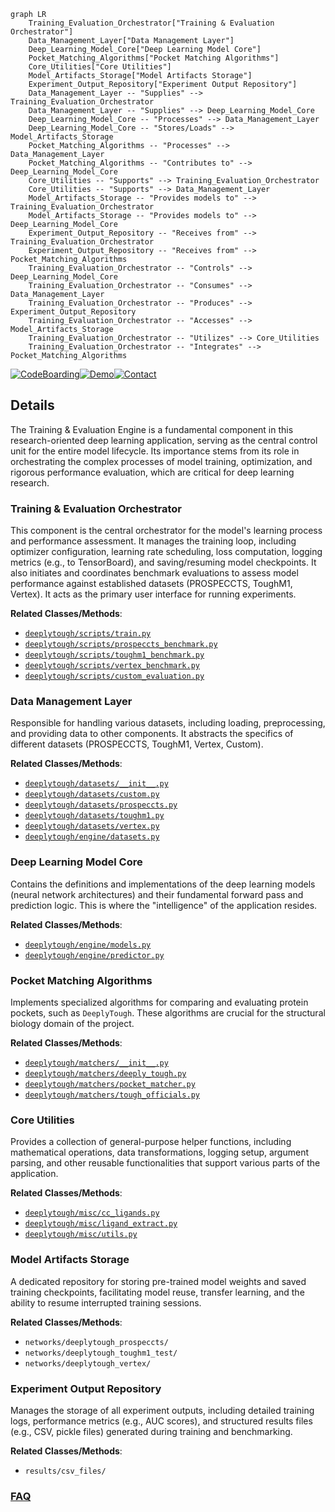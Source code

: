 ```mermaid
graph LR
    Training_Evaluation_Orchestrator["Training & Evaluation Orchestrator"]
    Data_Management_Layer["Data Management Layer"]
    Deep_Learning_Model_Core["Deep Learning Model Core"]
    Pocket_Matching_Algorithms["Pocket Matching Algorithms"]
    Core_Utilities["Core Utilities"]
    Model_Artifacts_Storage["Model Artifacts Storage"]
    Experiment_Output_Repository["Experiment Output Repository"]
    Data_Management_Layer -- "Supplies" --> Training_Evaluation_Orchestrator
    Data_Management_Layer -- "Supplies" --> Deep_Learning_Model_Core
    Deep_Learning_Model_Core -- "Processes" --> Data_Management_Layer
    Deep_Learning_Model_Core -- "Stores/Loads" --> Model_Artifacts_Storage
    Pocket_Matching_Algorithms -- "Processes" --> Data_Management_Layer
    Pocket_Matching_Algorithms -- "Contributes to" --> Deep_Learning_Model_Core
    Core_Utilities -- "Supports" --> Training_Evaluation_Orchestrator
    Core_Utilities -- "Supports" --> Data_Management_Layer
    Model_Artifacts_Storage -- "Provides models to" --> Training_Evaluation_Orchestrator
    Model_Artifacts_Storage -- "Provides models to" --> Deep_Learning_Model_Core
    Experiment_Output_Repository -- "Receives from" --> Training_Evaluation_Orchestrator
    Experiment_Output_Repository -- "Receives from" --> Pocket_Matching_Algorithms
    Training_Evaluation_Orchestrator -- "Controls" --> Deep_Learning_Model_Core
    Training_Evaluation_Orchestrator -- "Consumes" --> Data_Management_Layer
    Training_Evaluation_Orchestrator -- "Produces" --> Experiment_Output_Repository
    Training_Evaluation_Orchestrator -- "Accesses" --> Model_Artifacts_Storage
    Training_Evaluation_Orchestrator -- "Utilizes" --> Core_Utilities
    Training_Evaluation_Orchestrator -- "Integrates" --> Pocket_Matching_Algorithms
```

[![CodeBoarding](https://img.shields.io/badge/Generated%20by-CodeBoarding-9cf?style=flat-square)](https://github.com/CodeBoarding/GeneratedOnBoardings)[![Demo](https://img.shields.io/badge/Try%20our-Demo-blue?style=flat-square)](https://www.codeboarding.org/demo)[![Contact](https://img.shields.io/badge/Contact%20us%20-%20contact@codeboarding.org-lightgrey?style=flat-square)](mailto:contact@codeboarding.org)

## Details

The Training & Evaluation Engine is a fundamental component in this research-oriented deep learning application, serving as the central control unit for the entire model lifecycle. Its importance stems from its role in orchestrating the complex processes of model training, optimization, and rigorous performance evaluation, which are critical for deep learning research.

### Training & Evaluation Orchestrator
This component is the central orchestrator for the model's learning process and performance assessment. It manages the training loop, including optimizer configuration, learning rate scheduling, loss computation, logging metrics (e.g., to TensorBoard), and saving/resuming model checkpoints. It also initiates and coordinates benchmark evaluations to assess model performance against established datasets (PROSPECCTS, ToughM1, Vertex). It acts as the primary user interface for running experiments.


**Related Classes/Methods**:

- <a href="https://github.com/benevolentAI/DeeplyTough/blob/master/deeplytough/scripts/train.py" target="_blank" rel="noopener noreferrer">`deeplytough/scripts/train.py`</a>
- <a href="https://github.com/benevolentAI/DeeplyTough/blob/master/deeplytough/scripts/prospeccts_benchmark.py" target="_blank" rel="noopener noreferrer">`deeplytough/scripts/prospeccts_benchmark.py`</a>
- <a href="https://github.com/benevolentAI/DeeplyTough/blob/master/deeplytough/scripts/toughm1_benchmark.py" target="_blank" rel="noopener noreferrer">`deeplytough/scripts/toughm1_benchmark.py`</a>
- <a href="https://github.com/benevolentAI/DeeplyTough/blob/master/deeplytough/scripts/vertex_benchmark.py" target="_blank" rel="noopener noreferrer">`deeplytough/scripts/vertex_benchmark.py`</a>
- <a href="https://github.com/benevolentAI/DeeplyTough/blob/master/deeplytough/scripts/custom_evaluation.py" target="_blank" rel="noopener noreferrer">`deeplytough/scripts/custom_evaluation.py`</a>


### Data Management Layer
Responsible for handling various datasets, including loading, preprocessing, and providing data to other components. It abstracts the specifics of different datasets (PROSPECCTS, ToughM1, Vertex, Custom).


**Related Classes/Methods**:

- <a href="https://github.com/benevolentAI/DeeplyTough/blob/master/deeplytough/datasets/__init__.py" target="_blank" rel="noopener noreferrer">`deeplytough/datasets/__init__.py`</a>
- <a href="https://github.com/benevolentAI/DeeplyTough/blob/master/deeplytough/datasets/custom.py" target="_blank" rel="noopener noreferrer">`deeplytough/datasets/custom.py`</a>
- <a href="https://github.com/benevolentAI/DeeplyTough/blob/master/deeplytough/datasets/prospeccts.py" target="_blank" rel="noopener noreferrer">`deeplytough/datasets/prospeccts.py`</a>
- <a href="https://github.com/benevolentAI/DeeplyTough/blob/master/deeplytough/datasets/toughm1.py" target="_blank" rel="noopener noreferrer">`deeplytough/datasets/toughm1.py`</a>
- <a href="https://github.com/benevolentAI/DeeplyTough/blob/master/deeplytough/datasets/vertex.py" target="_blank" rel="noopener noreferrer">`deeplytough/datasets/vertex.py`</a>
- <a href="https://github.com/benevolentAI/DeeplyTough/blob/master/deeplytough/engine/datasets.py" target="_blank" rel="noopener noreferrer">`deeplytough/engine/datasets.py`</a>


### Deep Learning Model Core
Contains the definitions and implementations of the deep learning models (neural network architectures) and their fundamental forward pass and prediction logic. This is where the "intelligence" of the application resides.


**Related Classes/Methods**:

- <a href="https://github.com/benevolentAI/DeeplyTough/blob/master/deeplytough/engine/models.py" target="_blank" rel="noopener noreferrer">`deeplytough/engine/models.py`</a>
- <a href="https://github.com/benevolentAI/DeeplyTough/blob/master/deeplytough/engine/predictor.py" target="_blank" rel="noopener noreferrer">`deeplytough/engine/predictor.py`</a>


### Pocket Matching Algorithms
Implements specialized algorithms for comparing and evaluating protein pockets, such as `DeeplyTough`. These algorithms are crucial for the structural biology domain of the project.


**Related Classes/Methods**:

- <a href="https://github.com/benevolentAI/DeeplyTough/blob/master/deeplytough/matchers/__init__.py" target="_blank" rel="noopener noreferrer">`deeplytough/matchers/__init__.py`</a>
- <a href="https://github.com/benevolentAI/DeeplyTough/blob/master/deeplytough/matchers/deeply_tough.py" target="_blank" rel="noopener noreferrer">`deeplytough/matchers/deeply_tough.py`</a>
- <a href="https://github.com/benevolentAI/DeeplyTough/blob/master/deeplytough/matchers/pocket_matcher.py" target="_blank" rel="noopener noreferrer">`deeplytough/matchers/pocket_matcher.py`</a>
- <a href="https://github.com/benevolentAI/DeeplyTough/blob/master/deeplytough/matchers/tough_officials.py" target="_blank" rel="noopener noreferrer">`deeplytough/matchers/tough_officials.py`</a>


### Core Utilities
Provides a collection of general-purpose helper functions, including mathematical operations, data transformations, logging setup, argument parsing, and other reusable functionalities that support various parts of the application.


**Related Classes/Methods**:

- <a href="https://github.com/benevolentAI/DeeplyTough/blob/master/deeplytough/misc/cc_ligands.py" target="_blank" rel="noopener noreferrer">`deeplytough/misc/cc_ligands.py`</a>
- <a href="https://github.com/benevolentAI/DeeplyTough/blob/master/deeplytough/misc/ligand_extract.py" target="_blank" rel="noopener noreferrer">`deeplytough/misc/ligand_extract.py`</a>
- <a href="https://github.com/benevolentAI/DeeplyTough/blob/master/deeplytough/misc/utils.py" target="_blank" rel="noopener noreferrer">`deeplytough/misc/utils.py`</a>


### Model Artifacts Storage
A dedicated repository for storing pre-trained model weights and saved training checkpoints, facilitating model reuse, transfer learning, and the ability to resume interrupted training sessions.


**Related Classes/Methods**:

- `networks/deeplytough_prospeccts/`
- `networks/deeplytough_toughm1_test/`
- `networks/deeplytough_vertex/`


### Experiment Output Repository
Manages the storage of all experiment outputs, including detailed training logs, performance metrics (e.g., AUC scores), and structured results files (e.g., CSV, pickle files) generated during training and benchmarking.


**Related Classes/Methods**:

- `results/csv_files/`




### [FAQ](https://github.com/CodeBoarding/GeneratedOnBoardings/tree/main?tab=readme-ov-file#faq)